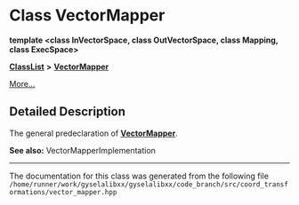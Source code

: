 

# Class VectorMapper

**template &lt;class InVectorSpace, class OutVectorSpace, class Mapping, class ExecSpace&gt;**



[**ClassList**](annotated.md) **>** [**VectorMapper**](classVectorMapper.md)



[More...](#detailed-description)


































































## Detailed Description


The general predeclaration of [**VectorMapper**](classVectorMapper.md). 

**See also:** VectorMapperImplementation 



    

------------------------------
The documentation for this class was generated from the following file `/home/runner/work/gyselalibxx/gyselalibxx/code_branch/src/coord_transformations/vector_mapper.hpp`

